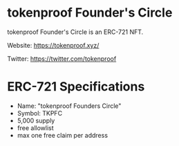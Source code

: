# tokenproof Founder's Circle
tokenproof Founder's Circle is an ERC-721 NFT.

Website: https://tokenproof.xyz/

Twitter: https://twitter.com/tokenproof

# ERC-721 Specifications
- Name: "tokenproof Founders Circle"
- Symbol: TKPFC
- 5,000 supply
- free allowlist
- max one free claim per address
